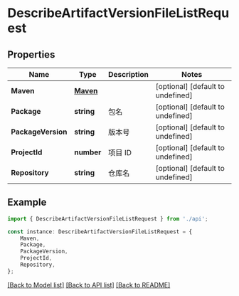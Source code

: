 # DescribeArtifactVersionFileListRequest


## Properties

Name | Type | Description | Notes
------------ | ------------- | ------------- | -------------
**Maven** | [**Maven**](Maven.md) |  | [optional] [default to undefined]
**Package** | **string** | 包名 | [optional] [default to undefined]
**PackageVersion** | **string** | 版本号 | [optional] [default to undefined]
**ProjectId** | **number** | 项目 ID | [optional] [default to undefined]
**Repository** | **string** | 仓库名 | [optional] [default to undefined]

## Example

```typescript
import { DescribeArtifactVersionFileListRequest } from './api';

const instance: DescribeArtifactVersionFileListRequest = {
    Maven,
    Package,
    PackageVersion,
    ProjectId,
    Repository,
};
```

[[Back to Model list]](../README.md#documentation-for-models) [[Back to API list]](../README.md#documentation-for-api-endpoints) [[Back to README]](../README.md)
